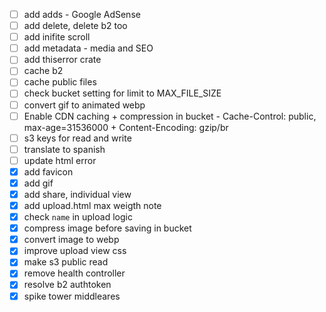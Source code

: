 - [ ] add adds - Google AdSense
- [ ] add delete, delete b2 too
- [ ] add inifite scroll
- [ ] add metadata - media and SEO
- [ ] add thiserror crate
- [ ] cache b2
- [ ] cache public files
- [ ] check bucket setting for limit to MAX_FILE_SIZE
- [ ] convert gif to animated webp
- [ ] Enable CDN caching + compression  in bucket - Cache-Control: public, max-age=31536000 + Content-Encoding: gzip/br
- [ ] s3 keys for read and write
- [ ] translate to spanish
- [ ] update html error
- [x] add favicon
- [x] add gif
- [x] add share, individual view
- [x] add upload.html max weigth note
- [x] check `name` in upload logic
- [x] compress image before saving in bucket
- [x] convert image to webp
- [x] improve upload view css
- [x] make s3 public read
- [x] remove health controller
- [x] resolve b2 authtoken
- [x] spike tower middleares
